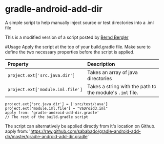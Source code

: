 gradle-android-add-dir
======================

A simple script to help manually inject source or test directories into a .iml file

This is a modified version of a script posted by [Bernd Bergler](https://groups.google.com/forum/#!msg/adt-dev/v0AluPBcoy0/KXR7oOmRQZIJ)

#Usage
Apply the script at the top of your build.gradle file. Make sure to define the two necessary properties before the script is applied.

| Property | Description |
|:---------|:------------|
| `project.ext['src.java.dir']` | Takes an array of java directories |
| `project.ext['module.iml.file']` | Takes a string with the path to the module's `.iml` file. |
	
	project.ext['src.java.dir'] = ['src/test/java']
    project.ext['module.iml.file'] = "VaDroid3.iml"
    apply from: 'gradle-android-add-dir.gradle'
	// The rest of the build.gradle script
	
The script can alternatively be applied directly from it's location on Github.
	apply from: 'https://raw.github.com/sababado/gradle-android-add-dir/master/gradle-android-add-dir.gradle'
